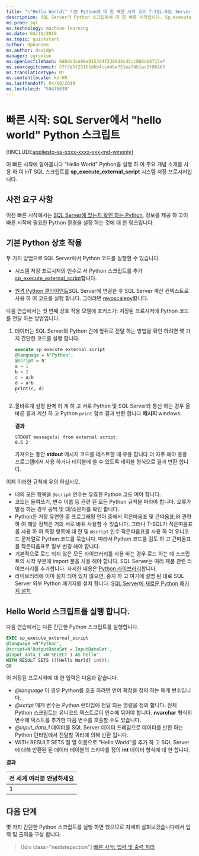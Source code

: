 ```yaml
---
title: "\"Hello World\" 기본 Python에 대 한 빠른 시작 코드 T-SQL-SQL Server Machine Learning의 실행"
description: SQL Server의 Python 스크립트에 대 한 빠른 시작입니다. Sp_execute_external_script 시스템 저장 프로시저를 사용 하 여 hello world 연습에서 하는 Python 스크립트를 호출 하는 기본 사항을 알아봅니다.
ms.prod: sql
ms.technology: machine-learning
ms.date: 04/10/2019
ms.topic: quickstart
author: dphansen
ms.author: davidph
manager: cgronlun
ms.openlocfilehash: 6d8da3ce90e915344f2380d4cd5cc866db6715ef
ms.sourcegitcommit: 57f7e5f25161dbb4cc446e751ea74b1ac5f86165
ms.translationtype: MT
ms.contentlocale: ko-KR
ms.lasthandoff: 04/10/2019
ms.locfileid: "59476638"
---
```

# <a name="quickstart-hello-world-python-script-in-sql-server"></a>빠른 시작: SQL Server에서 "hello world" Python 스크립트 
[!INCLUDE[appliesto-ss-xxxx-xxxx-xxx-md-winonly](../../includes/appliesto-ss-xxxx-xxxx-xxx-md-winonly.md)]

이 빠른 시작에 알아봅니다 "Hello World" Python을 실행 하 여 주요 개념 소개를 사용 하 여 inT SQL 스크립트를 **sp_execute_external_script** 시스템 저장 프로시저입니다. 

## <a name="prerequisites"></a>사전 요구 사항

이전 빠른 시작에서는 [SQL Server에 있는지 확인 하는 Python](quickstart-python-verify.md), 정보를 제공 하 고이 빠른 시작에 필요한 Python 환경을 설정 하는 것에 대 한 링크입니다.

## <a name="basic-python-interaction"></a>기본 Python 상호 작용

두 가지 방법으로 SQL Server에서 Python 코드를 실행할 수 있습니다.

+ 시스템 저장 프로시저의 인수로 서 Python 스크립트를 추가 [sp_execute_external_script](../../relational-databases/system-stored-procedures/sp-execute-external-script-transact-sql.md)합니다.

+ [원격 Python 클라이언트](../python/setup-python-client-tools-sql.md)SQL Server에 연결한 후 SQL Server 계산 컨텍스트로 사용 하 여 코드를 실행 합니다. 그러려면 [revoscalepy](../python/ref-py-revoscalepy.md)합니다.

다음 연습에서는 첫 번째 상호 작용 모델에 포커스가: 저장된 프로시저에 Python 코드를 전달 하는 방법입니다.

1. 데이터는 SQL Server와 Python 간에 앞뒤로 전달 하는 방법을 확인 하려면 몇 가지 간단한 코드를 실행 합니다.

    ```sql
    execute sp_execute_external_script 
    @language = N'Python', 
    @script = N'
    a = 1
    b = 2
    c = a/b
    d = a*b
    print(c, d)
    '
    ```

2. 올바르게 설정 완벽 하 게 하 고 서로 Python 및 SQL Server와 통신 하는 경우 올바른 결과 계산 하 고 Python `print` 함수 결과 반환 합니다 **메시지** windows.

    **결과**

    ```text
    STDOUT message(s) from external script: 
    0.5 2
    ```

    가져오는 동안 **stdout** 메시지 코드를 테스트할 때 유용 합니다 더 자주 해야 응용 프로그램에서 사용 하거나 테이블에 쓸 수 있도록 테이블 형식으로 결과 반환 합니다.

이제 이러한 규칙에 유의 하십시오.

+ 내의 모든 항목을 `@script` 인수는 유효한 Python 코드 여야 합니다. 
+ 코드는 들여쓰기, 변수 이름 등 관련 된 모든 Python 규칙을 따라야 합니다. 오류가 발생 하는 경우 공백 및 대/소문자를 확인 합니다.
+ Python은 가장 유연한 중 프로그래밍 언어 중에서 작은따옴표 및 큰따옴표;와 관련 하 여 해당 정책은 거의 서로 바꿔 사용할 수 있습니다. 그러나 T-SQL가 작은따옴표를 사용 하 여 특정 항목에 대 한 및 `@script` 인수 작은따옴표를 사용 하 여 유니코드 문자열로 Python 코드를 묶습니다. 따라서 Python 코드를 검토 하 고 큰따옴표를 작은따옴표로 일부 변경 해야 합니다.
+ 기본적으로 로드 되지 않은 모든 라이브러리를 사용 하는 경우 로드 하는 데 스크립트의 시작 부분에 import 문을 사용 해야 합니다. SQL Server는 여러 제품 관련 라이브러리를 추가합니다. 자세한 내용은 [Python 라이브러리](../python/python-libraries-and-data-types.md)합니다.
+ 라이브러리에 이미 설치 되어 있지 않으면, 중지 하 고 여기에 설명 된 대로 SQL Server 외부 Python 패키지를 설치 합니다. [SQL Server에 새로운 Python 패키지 설치](../python/install-additional-python-packages-on-sql-server.md)

## <a name="run-a-hello-world-script"></a>Hello World 스크립트를 실행 합니다.

다음 연습에서는 다른 간단한 Python 스크립트를 실행합니다.

```sql
EXEC sp_execute_external_script
@language =N'Python',
@script=N'OutputDataSet = InputDataSet',
@input_data_1 =N'SELECT 1 AS hello'
WITH RESULT SETS (([Hello World] int));
GO
```

이 저장된 프로시저에 대 한 입력은 다음과 같습니다.

+ *@language* 이 경우 Python를 호출 하려면 언어 확장을 정의 하는 매개 변수입니다.
+ *@script* 매개 변수는 Python 런타임에 전달 되는 명령을 정의 합니다. 전체 Python 스크립트는 유니코드 텍스트로이 인수에 묶어야 합니다. **nvarchar** 형식의 변수에 텍스트를 추가한 다음 변수를 호출할 수도 있습니다.
+ *@input_data_1* 데이터를 SQL Server 데이터 프레임으로 데이터를 반환 하는 Python 런타임에서 전달할 쿼리에 의해 반환 됩니다.
+ WITH RESULT SETS 절 열 이름으로 "Hello World"를 추가 하 고 SQL Server에 대해 반환된 된 데이터 테이블의 스키마를 정의 **int** 데이터 형식에 대 한 합니다.

**결과**

| 전 세계 여러분 안녕하세요 |
|-------------|
| 1 |

## <a name="next-steps"></a>다음 단계

몇 가지 간단한 Python 스크립트를 실행 하면 했으므로 자세히 살펴보겠습니다에서 입력 및 출력을 구성 합니다.

> [!div class="nextstepaction"]
> [빠른 시작: 입력 및 출력 처리](quickstart-python-inputs-and-outputs.md)
